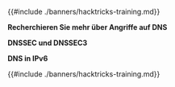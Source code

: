 {{#include ./banners/hacktricks-training.md}}

**Recherchieren Sie mehr über Angriffe auf DNS**

**DNSSEC und DNSSEC3**

**DNS in IPv6**

{{#include ./banners/hacktricks-training.md}}
